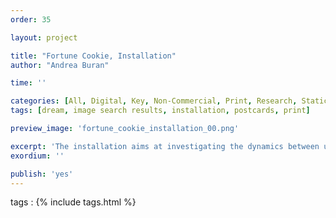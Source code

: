 ```yaml
---
order: 35

layout: project

title: "Fortune Cookie, Installation"
author: "Andrea Buran"

time: ''

categories: [All, Digital, Key, Non-Commercial, Print, Research, Static Image, Sundries]
tags: [dream, image search results, installation, postcards, print]

preview_image: 'fortune_cookie_installation_00.png'

excerpt: 'The installation aims at investigating the dynamics between users, images and search engines in the current panorama of the Web.'
exordium: ''

publish: 'yes'
---
```


tags
: {% include tags.html %}